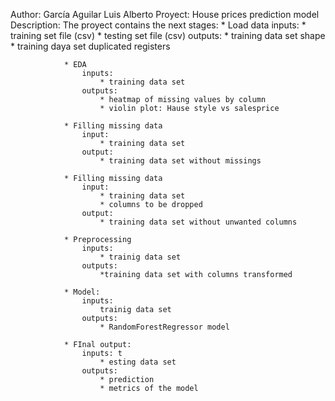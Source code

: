 Author: García Aguilar Luis Alberto
Proyect: House prices prediction model
Description: The proyect contains the next stages:
                * Load data
                    inputs: 
                        * training set file (csv)
                        * testing set file (csv)
                    outputs:
                        * training data set shape
                        * training daya set duplicated registers

                * EDA
                    inputs:
                        * training data set
                    outputs:
                        * heatmap of missing values by column
                        * violin plot: Hause style vs salesprice
                
                * Filling missing data
                    input:
                        * training data set
                    output:
                        * training data set without missings

                * Filling missing data
                    input:
                        * training data set
                        * columns to be dropped
                    output:
                        * training data set without unwanted columns
                
                * Preprocessing
                    inputs:
                        * trainig data set
                    outputs:
                        *training data set with columns transformed
                
                * Model:
                    inputs: 
                        trainig data set
                    outputs:
                        * RandomForestRegressor model

                * FInal output:
                    inputs: t
                        * esting data set
                    outputs:
                        * prediction
                        * metrics of the model